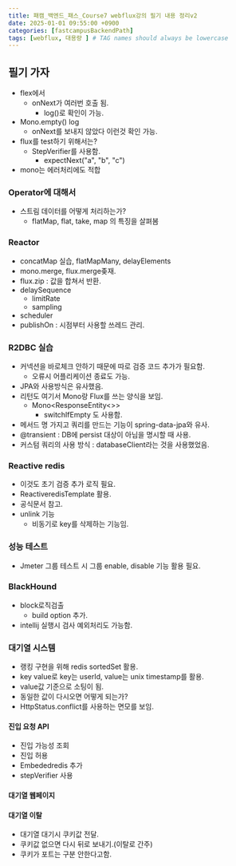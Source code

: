 ```yaml
---
title: 패캠_백엔드_패스_Course7 webflux강의 필기 내용 정리v2
date: 2025-01-01 09:55:00 +0900
categories: [fastcampusBackendPath]
tags: [webflux, 대용량 ] # TAG names should always be lowercase
---
```


## 필기 가자
* flex에서
  * onNext가 여러번 호출 됨.
    * log()로 확인이 가능.
* Mono.empty() log
  * onNext를 보내지 않았다 이런것 확인 가능.
* flux를 test하기 위해서는?
  * StepVerifier를 사용함.
    * expectNext("a", "b", "c")
* mono는 에러처리에도 적합

### Operator에 대해서
* 스트림 데이터를 어떻게 처리하는가?
  * flatMap, flat, take, map 의 특징을 살펴봄

### Reactor
* concatMap 실습, flatMapMany, delayElements
* mono.merge, flux.merge좆재.
* flux.zip : 값을 합쳐서 반환.
* delaySequence
  * limitRate
  * sampling
* scheduler
* publishOn : 시점부터 사용할 쓰레드 관리.

### R2DBC 실습
* 커넥션을 바로체크 안하기 때문에 따로 검증 코드 추가가 필요함.
  * 오류시 어플리케이션 종료도 가능.
* JPA와 사용방식은 유사했음.
* 리턴도 여기서 Mono랑 Flux를 쓰는 양식을 보임.
  * Mono<ResponseEntity<>>
    * switchIfEmpty 도 사용함.
* 메서드 명 가지고 쿼리를 만드는 기능이 spring-data-jpa와 유사.
* @transient : DB에 persist 대상이 아님을 명시할 때 사용.
* 커스텀 쿼리의 사용 방식 : databaseClient라는 것을 사용했었음.

### Reactive redis
* 이것도 초기 검증 추가 로직 필요.
* ReactiveredisTemplate 활용.
* 공식문서 참고.
* unlink 기능
  -  비동기로 key를 삭제하는 기능임.

### 성능 테스트
* Jmeter 그룹 테스트 시 그룹 enable, disable 기능 활용 필요.

### BlackHound
* block로직검출
  * build option 추가.
* intellij 실행시 검사 예외처리도 가능함.

### 대기열 시스템
* 랭킹 구현을 위해 redis sortedSet 활용.
* key value로 key는 userId, value는 unix timestamp를 활용.
* value값 기준으로 소팅이 됨.
* 동일한 값이 다시오면 어떻게 되는가?
* HttpStatus.conflict를 사용하는 면모를 보임.

#### 진입 요청 API
* 진입 가능성 조회
* 진입 허용
* Embededredis 추가
* stepVerifier 사용

#### 대기열 웹페이지

#### 대기열 이탈
* 대기열 대기시 쿠키값 전달.
* 쿠키값 없으면 다시 뒤로 보내기.(이탈로 간주)
* 쿠키가 포트는 구분 안한다고함.
